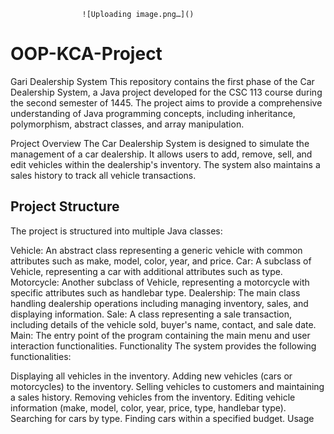 
                    ![Uploading image.png…]()
    





# OOP-KCA-Project
Gari Dealership System
This repository contains the first phase of the Car Dealership System, a Java project developed for the CSC 113 course during the second semester of 1445. The project aims to provide a comprehensive understanding of Java programming concepts, including inheritance, polymorphism, abstract classes, and array manipulation.

Project Overview
The Car Dealership System is designed to simulate the management of a car dealership. It allows users to add, remove, sell, and edit vehicles within the dealership's inventory. The system also maintains a sales history to track all vehicle transactions.

## Project Structure
The project is structured into multiple Java classes:

Vehicle: An abstract class representing a generic vehicle with common attributes such as make, model, color, year, and price.
Car: A subclass of Vehicle, representing a car with additional attributes such as type.
Motorcycle: Another subclass of Vehicle, representing a motorcycle with specific attributes such as handlebar type.
Dealership: The main class handling dealership operations including managing inventory, sales, and displaying information.
Sale: A class representing a sale transaction, including details of the vehicle sold, buyer's name, contact, and sale date.
Main: The entry point of the program containing the main menu and user interaction functionalities.
Functionality
The system provides the following functionalities:

Displaying all vehicles in the inventory.
Adding new vehicles (cars or motorcycles) to the inventory.
Selling vehicles to customers and maintaining a sales history.
Removing vehicles from the inventory.
Editing vehicle information (make, model, color, year, price, type, handlebar type).
Searching for cars by type.
Finding cars within a specified budget.
Usage
